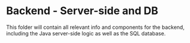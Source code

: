 # Backend - Server-side and DB

This folder will contain all relevant info and components for the backend, including the Java server-side logic as well as the SQL database. 
